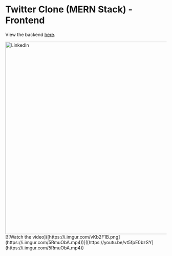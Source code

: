 # Twitter Clone (MERN Stack) - Frontend

View the backend [here](https://github.com/jason-rivera/insta-clone-be).

<img align="left" alt="LinkedIn" heigyht="400px" width="600px" src="https://i.imgur.com/5RmuObA.mp4" />
[![Watch the video]([https://i.imgur.com/vKb2F1B.png](https://i.imgur.com/5RmuObA.mp4))]([https://youtu.be/vt5fpE0bzSY](https://i.imgur.com/5RmuObA.mp4))
